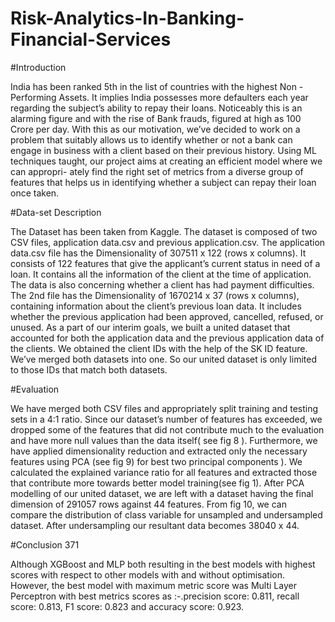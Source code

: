 # Risk-Analytics-In-Banking-Financial-Services


#Introduction

India has been ranked 5th in the list of countries with the highest Non - Performing Assets. It implies India possesses more defaulters each year regarding the subject’s ability to repay their loans. Noticeably this is an alarming figure and with the rise of Bank frauds, figured at high as 100 Crore per day. With this as our motivation, we’ve decided to work on a problem that suitably allows us to identify whether or not a bank can engage in business with a client based on their previous history. Using ML techniques taught, our project aims at creating an efficient model where we can appropri- ately find the right set of metrics from a diverse group of features that helps us in identifying whether a subject can repay their loan once taken.

#Data-set Description

The Dataset has been taken from Kaggle. The dataset is composed of two CSV files, application data.csv and previous application.csv. The application data.csv file has the Dimensionality of 307511 x 122 (rows x columns). It consists of 122 features that give the applicant’s current status in need of a loan. It contains all the information of the client at the time of application. The data is also concerning whether a client has had payment difficulties. The 2nd file has the Dimensionality of 1670214 x 37 (rows x columns), containing information about the client’s previous loan data. It includes whether the previous application had been approved, cancelled, refused, or unused. As a part of our interim goals, we built a united dataset that accounted for both the application data and the previous application data of the clients. We obtained the client IDs with the help of the SK ID feature. We’ve merged both datasets into one. So our united dataset is only limited to those IDs that match both datasets.

#Evaluation

We have merged both CSV files and appropriately split training and testing sets in a 4:1 ratio. Since our dataset’s number of features has exceeded, we dropped some of the features that did not contribute much to the evaluation and have more null values than the data itself( see fig 8 ). Furthermore, we have applied dimensionality reduction and extracted only the necessary features using PCA (see fig 9) for best two principal components ). We calculated the explained variance ratio for all features and extracted those that contribute more towards better model training(see fig 1). After PCA modelling of our united dataset, we are left with a dataset having the final dimension of 291057 rows against 44 features. From fig 10, we can compare the distribution of class variable for unsampled and undersampled dataset. After undersampling our resultant data becomes 38040 x 44.

#Conclusion 371

Although XGBoost and MLP both resulting in the best models with highest scores with respect to other models with and without optimisation. However, the best model with maximum metric score was Multi Layer Perceptron with best metrics scores as :-.precision score: 0.811, recall score: 0.813, F1 score: 0.823 and accuracy score: 0.923.
